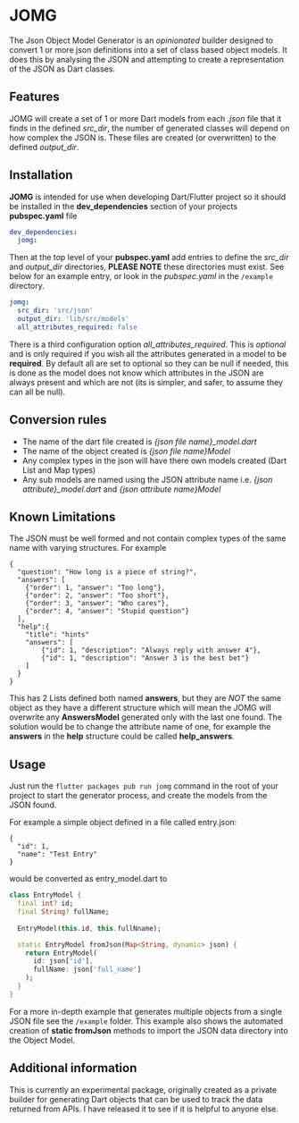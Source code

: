# JOMG

 The Json Object Model Generator is an *opinionated* builder designed to convert 1 or more json definitions into a set of class based object models.
 It does this by analysing the JSON and attempting to create a representation of the JSON  as Dart classes.


## Features

JOMG will create a set of 1 or more Dart models from each *.json* file that it finds in the defined *src_dir*, the number of generated classes will depend on how complex the JSON is. These files are created (or overwritten) to the defined *output_dir*.

## Installation
**JOMG** is intended for use when developing Dart/Flutter project so it should be installed in the **dev_dependencies** section of your projects **pubspec.yaml** file

```yaml
dev_dependencies:
  jomg:
```

Then at the top level of your **pubspec.yaml** add entries to define the
*src_dir* and *output_dir* directories, **PLEASE NOTE** these directories must exist. See below for an example entry, or look in 
the *pubspec.yaml* in the `/example` directory.

```yaml
jomg:
  src_dir: 'src/json'
  output_dir: 'lib/src/models'
  all_attributes_required: false
```
There is a third configuration option *all_attributes_required*. This is *optional* and is only required if you wish all the attributes generated in a 
model to be **required**. By default all are set to optional so they can be null if needed, this is done as the model does not know which attributes in the JSON
are always present and which are not (its is simpler, and safer, to assume they can all be null).


## Conversion rules
- The name of the dart file created is  *{json file name}_model.dart*
- The name of the object created is *{json file name}Model*
- Any complex types in the json will have there own models created (Dart List and Map types)
- Any sub models are named using the JSON attribute name i.e.  *{json attribute}_model.dart* and *{json attribute name}Model*

## Known Limitations
The JSON must be well formed and not contain complex types of the same name with varying structures. For example

```
{
  "question": "How long is a piece of string?",
  "answers": [
    {"order": 1, "answer": "Too long"},
    {"order": 2, "answer": "Too short"},
    {"order": 3, "answer": "Who cares"},
    {"order": 4, "answer": "Stupid question"}
  ],
  "help":{
    "title": "hints"
    "answers": [
        {"id": 1, "description": "Always reply with answer 4"},
        {"id": 1, "description": "Answer 3 is the best bet"}
    ]
  }
}
```

This has 2 Lists defined both named **answers**, but they are *NOT* the same object as they have a different structure which will mean the JOMG will overwrite 
any **AnswersModel** generated only with the last one found. The solution would be to change the attribute name of one, for example the **answers** in 
the **help** structure could be called **help_answers**.

## Usage

Just run the `flutter packages pub run jomg` command in the root of your project to start the generator process, and create the models from the JSON found.

For example a simple object defined in a file called  entry.json:

```
{
  "id": 1,
  "name": "Test Entry"
}
```

would be converted  as entry_model.dart to

```dart
class EntryModel {
  final int? id;
  final String? fullName;
  
  EntryModel(this.id, this.fullNname);

  static EntryModel fromJson(Map<String, dynamic> json) {
    return EntryModel(
      id: json['id'],
      fullName: json['full_name']
    );
  }
}
```

For a more in-depth example that generates multiple objects from a single JSON file
see the  `/example` folder. This example also shows the automated creation of **static fromJson**
methods to import the JSON data directory into the Object Model.


## Additional information

This is currently an experimental package, originally created as a private builder for 
generating Dart objects that can be used to track the data returned from APIs. I have 
released it to see if it is helpful to anyone else.